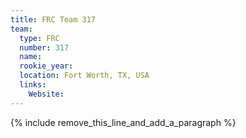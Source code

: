 ```yaml
---
title: FRC Team 317
team:
  type: FRC
  number: 317
  name:
  rookie_year:
  location: Fort Worth, TX, USA
  links:
    Website:
---
```


{% include remove_this_line_and_add_a_paragraph %}